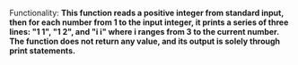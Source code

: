 Functionality: **This function reads a positive integer from standard input, then for each number from 1 to the input integer, it prints a series of three lines: "1 1", "1 2", and "i i" where i ranges from 3 to the current number. The function does not return any value, and its output is solely through print statements.**